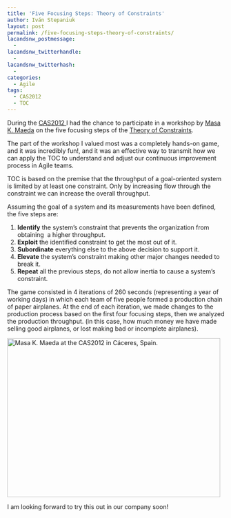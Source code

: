 ```yaml
---
title: 'Five Focusing Steps: Theory of Constraints'
author: Iván Stepaniuk
layout: post
permalink: /five-focusing-steps-theory-of-constraints/
lacandsnw_postmessage:
  - 
lacandsnw_twitterhandle:
  - 
lacandsnw_twitterhash:
  - 
categories:
  - Agile
tags:
  - CAS2012
  - TOC
---
```

During the <a title="Conferencia Agile Spain 2012" href="http://conferencia2012.agile-spain.org/" target="_blank">CAS2012 </a>I had the chance to participate in a workshop by <a title="Masa K. Maeda, PhD." href="https://twitter.com/masaKmaeda" target="_blank">Masa K. Maeda</a> on the five focusing steps of the <a href="http://en.wikipedia.org/wiki/Theory_of_constraints" target="_blank">Theory of Constraints</a>.

The part of the workshop I valued most was a completely hands-on game, and it was incredibly fun!, and it was an effective way to transmit how we can apply the TOC to understand and adjust our continuous improvement process in Agile teams.

TOC is based on the premise that the throughput of a goal-oriented system is limited by at least one constraint. Only by increasing flow through the constraint we can increase the overall throughput.

Assuming the goal of a system and its measurements have been defined, the five steps are:

  1. **Identify** the system&#8217;s constraint that prevents the organization from obtaining  a higher throughput.
  2. **Exploit** the identified constraint to get the most out of it.
  3. **Subordinate** everything else to the above decision to support it.
  4. **Elevate** the system&#8217;s constraint making other major changes needed to break it.
  5. **Repeat** all the previous steps, do not allow inertia to cause a system&#8217;s constraint.

The game consisted in 4 iterations of 260 seconds (representing a year of working days) in which each team of five people formed a production chain of paper airplanes. At the end of each iteration, we made changes to the production process based on the first four focusing steps, then we analyzed the production throughput. (in this case, how much money we have made selling good airplanes, or lost making bad or incomplete airplanes).

<img class="alignleft size-full wp-image-240" title="Masa K. Maeda at the CAS2012 in Cáceres, Spain." src="/img/IMG_20121026_102704.jpg" alt="Masa K. Maeda at the CAS2012 in Cáceres, Spain." width="494" height="369" />

I am looking forward to try this out in our company soon!
